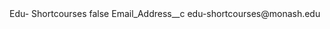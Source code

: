 <?xml version="1.0" encoding="UTF-8"?>
<CustomMetadata xmlns="http://soap.sforce.com/2006/04/metadata" xmlns:xsi="http://www.w3.org/2001/XMLSchema-instance" xmlns:xsd="http://www.w3.org/2001/XMLSchema">
    <label>Edu- Shortcourses</label>
    <protected>false</protected>
    <values>
        <field>Email_Address__c</field>
        <value xsi:type="xsd:string">edu-shortcourses@monash.edu</value>
    </values>
</CustomMetadata>

